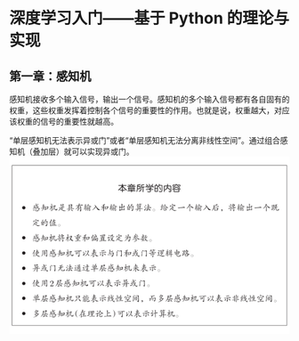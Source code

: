 # 深度学习入门——基于 Python 的理论与实现

## 第一章：感知机

感知机接收多个输入信号，输出一个信号。感知机的多个输入信号都有各自固有的权重，这些权重发挥着控制各个信号的重要性的作用。也就是说，权重越大，对应该权重的信号的重要性就越高。

“单层感知机无法表示异或门”或者“单层感知机无法分离非线性空间”。通过组合感知机（叠加层）就可以实现异或门。
![alt text](image.png)



